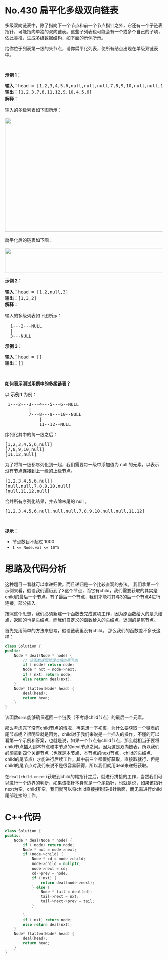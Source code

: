# No.430 扁平化多级双向链表
<p>多级双向链表中，除了指向下一个节点和前一个节点指针之外，它还有一个子链表指针，可能指向单独的双向链表。这些子列表也可能会有一个或多个自己的子项，依此类推，生成多级数据结构，如下面的示例所示。</p>

<p>给你位于列表第一级的头节点，请你扁平化列表，使所有结点出现在单级双链表中。</p>

<p>&nbsp;</p>

<p><strong>示例 1：</strong></p>

<pre><strong>输入：</strong>head = [1,2,3,4,5,6,null,null,null,7,8,9,10,null,null,11,12]
<strong>输出：</strong>[1,2,3,7,8,11,12,9,10,4,5,6]
<strong>解释：
</strong>
输入的多级列表如下图所示：

<img style="height: 363px; width: 640px;" src="https://assets.leetcode-cn.com/aliyun-lc-upload/uploads/2018/10/12/multilevellinkedlist.png"/>

扁平化后的链表如下图：

<img style="height: 80px; width: 1100px;" src="https://assets.leetcode-cn.com/aliyun-lc-upload/uploads/2018/10/12/multilevellinkedlistflattened.png"/>
</pre>

<p><strong>示例 2：</strong></p>

<pre><strong>输入：</strong>head = [1,2,null,3]
<strong>输出：</strong>[1,3,2]
<strong>解释：

</strong>输入的多级列表如下图所示：

  1---2---NULL
  |
  3---NULL
</pre>

<p><strong>示例 3：</strong></p>

<pre><strong>输入：</strong>head = []
<strong>输出：</strong>[]
</pre>

<p>&nbsp;</p>

<p><strong>如何表示测试用例中的多级链表？</strong></p>

<p>以 <strong>示例 1</strong> 为例：</p>

<pre> 1---2---3---4---5---6--NULL
         |
         7---8---9---10--NULL
             |
             11--12--NULL</pre>

<p>序列化其中的每一级之后：</p>

<pre>[1,2,3,4,5,6,null]
[7,8,9,10,null]
[11,12,null]
</pre>

<p>为了将每一级都序列化到一起，我们需要每一级中添加值为 null 的元素，以表示没有节点连接到上一级的上级节点。</p>

<pre>[1,2,3,4,5,6,null]
[null,null,7,8,9,10,null]
[null,11,12,null]
</pre>

<p>合并所有序列化结果，并去除末尾的 null 。</p>

<pre>[1,2,3,4,5,6,null,null,null,7,8,9,10,null,null,11,12]</pre>

<p>&nbsp;</p>

<p><strong>提示：</strong></p>

<ul>
	<li>节点数目不超过 1000</li>
	<li><code>1 &lt;= Node.val &lt;= 10^5</code></li>
</ul>

# 思路及代码分析
这种题目一看就可以拿递归做。而且递归是一个比较直观的办法。
我们拿第一个示例来看，假设我们遍历到了3这个节点，而它有child，我们需要获取的其实是child的最后一个节点。有了最后一个节点，我们才能将其与3的后一个节点4进行连接，部分插入。

按照这个思想，我们必须新建一个函数去完成这项工作，因为原函数给入的是头结点，返回的也是头结点，而我们自定义的函数给入的头结点，返回的是尾节点。

首先先用简单的方法来思考，假设链表里没有child。
那么我们的函数差不多长这样：
```cpp
class Solution {
public:
    Node * deal(Node * node) {
        // 该函数返回处理之后的尾节点
        if (!node) return node;
        Node * nxt = node->next;
        if (!nxt) return node;
        else return deal(nxt);
    }
    Node* flatten(Node* head) {
        deal(head);
        return head;
    }
}
```
该函数`deal`能够确保返回一个链表（不考虑child节点）的最后一个元素。

那么考虑完了没有child节点的情况，再来想一下初衷，为什么要获取一个链表的尾节点呢？很明显就是因为，child对于我们来说是一个插入的操作，不懂的可以看第一个示例和答案，也就是说，如果一个节点有child节点，那么就相当于要将child节点插入到本节点和本节点的next节点之间。因为这是双向链表，所以我们必须拿到四个关键节点（也就是本节点、本节点的next节点，child的头结点、child的尾节点）才能进行后续工作。其中前三个都很好获取，直接取就行，但是child的尾节点对我们来说不是很容易获得，所以我们就用deal来递归获取。

在`deal(child->next)`获取到child的尾指针之后，就进行拼接的工作，当然我们可以进行一个边界的判断，如果该指针本身就是一个尾指针，也就是说，如果该指针next为空，child非空，我们就可以将child直接接到该指针后面，而无需进行child尾部连接的工作。

# C++代码
```cpp
class Solution {
public:
    Node * deal(Node * node) {
        if (!node) return node;
        Node * nxt = node->next;
        if (node->child) {
            Node * cd = node->child;
            node->child = nullptr;
            node->next = cd;
            cd->prev = node;
            if (!nxt) {
                return deal(node->next);
            } else {
                Node * tail = deal(cd);
                tail->next = nxt;
                tail->next->prev = tail;
            }
            
        }
        if (!nxt) return node;
        else return deal(nxt);
    }
    Node* flatten(Node* head) {
        deal(head);
        return head;
    }
}
```
